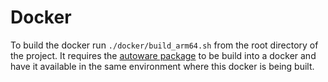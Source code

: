 # Docker

To build the docker run ```./docker/build_arm64.sh``` from the root directory of the project. It requires the [autoware package](https://github.com/jkk-research/autoware/tree/main/docker) to be build into a docker and have it available in the same environment where this docker is being built.
